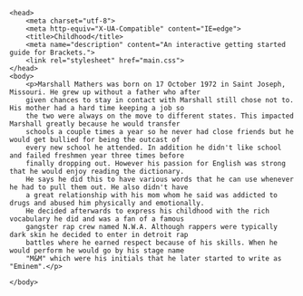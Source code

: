 <!DOCTYPE html>
<html>
    
    <head>
        <meta charset="utf-8">
        <meta http-equiv="X-UA-Compatible" content="IE=edge">
        <title>Childhood</title>
        <meta name="description" content="An interactive getting started guide for Brackets.">
        <link rel="stylesheet" href="main.css">
    </head>
    <body>
        <p>Marshall Mathers was born on 17 October 1972 in Saint Joseph, Missouri. He grew up without a father who after 
        given chances to stay in contact with Marshall still chose not to. His mother had a hard time keeping a job so 
        the two were always on the move to different states. This impacted Marshall greatly because he would transfer 
        schools a couple times a year so he never had close friends but he would get bullied for being the outcast of
        every new school he attended. In addition he didn't like school and failed freshmen year three times before 
        finally dropping out. However his passion for English was strong that he would enjoy reading the dictionary. 
        He says he did this to have various words that he can use whenever he had to pull them out. He also didn't have 
        a great relationship with his mom whom he said was addicted to drugs and abused him physically and emotionally. 
        He decided afterwards to express his childhood with the rich vocabulary he did and was a fan of a famous 
        gangster rap crew named N.W.A. Although rappers were typically dark skin he decided to enter in detroit rap 
        battles where he earned respect because of his skills. When he would perform he would go by his stage name 
        "M&M" which were his initials that he later started to write as "Eminem".</p>
        
    </body>
</html>
